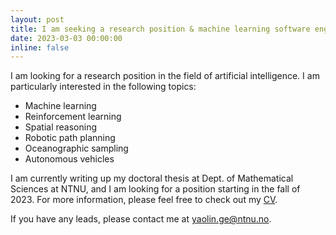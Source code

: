```yaml
---
layout: post
title: I am seeking a research position & machine learning software engineer position
date: 2023-03-03 00:00:00
inline: false
---
```


I am looking for a research position in the field of artificial intelligence. I am particularly interested in the following topics:
- Machine learning
- Reinforcement learning
- Spatial reasoning
- Robotic path planning
- Oceanographic sampling
- Autonomous vehicles

I am currently writing up my doctoral thesis at Dept. of Mathematical Sciences at NTNU, and I am looking for a position starting in the fall of 2023. For more information, please feel free to check out my [CV](/assets/pdf/CV_Yaolin.pdf).

If you have any leads, please contact me at yaolin.ge@ntnu.no.

